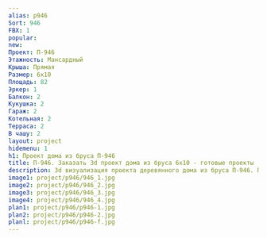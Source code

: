 ```yaml
---
alias: p946
Sort: 946
FBX: 1
popular: 
new: 
Проект: П-946
Этажность: Мансардный
Крыша: Прямая
Размер: 6х10
Площадь: 82
Эркер: 1
Балкон: 2
Кукушка: 2
Гараж: 2
Котельная: 2
Терраса: 2
В чашу: 2
layout: project
hidemenu: 1
h1: Проект дома из бруса П-946
title: П-946. Заказать 3d проект дома из бруса 6х10 - готовые проекты
description: 3d визуализация проекта деревянного дома из бруса П-946. Площадь 82 м2, размер 6х10. Вы можете внести любые изменения в проект.
image1: project/p946/946_1.jpg
image2: project/p946/946_2.jpg
image3: project/p946/946_3.jpg
image4: project/p946/946_4.jpg
plan1: project/p946/p946-1.jpg
plan2: project/p946/p946-2.jpg
planl: project/p946/p946-f.jpg
---
```

